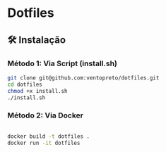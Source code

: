 # Dotfiles
## 🛠️ Instalação

### Método 1: Via Script (install.sh)
```bash
git clone git@github.com:ventopreto/dotfiles.git
cd dotfiles
chmod +x install.sh
./install.sh
```


### Método 2: Via Docker
```bash

docker build -t dotfiles .
docker run -it dotfiles
```
